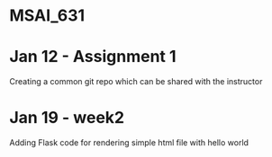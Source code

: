# MSAI_631

# Jan 12 - Assignment 1
Creating a common git repo which can be shared with the instructor

# Jan 19 - week2 
Adding Flask code for rendering simple html file with hello world
